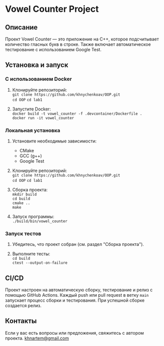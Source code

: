 # Vowel Counter Project

## Описание
Проект Vowel Counter — это приложение на C++, которое подсчитывает количество гласных букв в строке. Также включает автоматическое тестирование с использованием Google Test.

## Установка и запуск

### С использованием Docker

1. Клонируйте репозиторий:  
   `git clone https://github.com/khnychenkoav/OOP.git`  
   `cd OOP`
   `cd lab1`

2. Запустите Docker:  
   `docker build -t vowel_counter -f .devcontainer/Dockerfile .`  
   `docker run -it vowel_counter`

### Локальная установка

1. Установите необходимые зависимости:  
   - CMake  
   - GCC (g++)  
   - Google Test

2. Клонируйте репозиторий:  
   `git clone https://github.com/khnychenkoav/OOP.git`  
   `cd OOP`
   `cd lab1`

3. Сборка проекта:  
   `mkdir build`  
   `cd build`  
   `cmake ..`  
   `make`

4. Запуск программы:  
   `./build/bin/vowel_counter`

### Запуск тестов

1. Убедитесь, что проект собран (см. раздел "Сборка проекта").

2. Выполните тесты:  
   `cd build`  
   `ctest --output-on-failure`

## CI/CD
Проект настроен на автоматическую сборку, тестирование и релиз с помощью GitHub Actions. Каждый push или pull request в ветку `main` запускает процесс сборки и тестирования. При успешной сборке создается релиз.

## Контакты
Если у вас есть вопросы или предложения, свяжитесь с автором проекта.
khnartem@gmail.com
